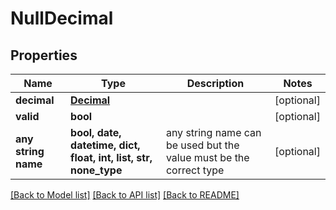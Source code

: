 # NullDecimal


## Properties
Name | Type | Description | Notes
------------ | ------------- | ------------- | -------------
**decimal** | [**Decimal**](Decimal.md) |  | [optional] 
**valid** | **bool** |  | [optional] 
**any string name** | **bool, date, datetime, dict, float, int, list, str, none_type** | any string name can be used but the value must be the correct type | [optional]

[[Back to Model list]](../README.md#documentation-for-models) [[Back to API list]](../README.md#documentation-for-api-endpoints) [[Back to README]](../README.md)


